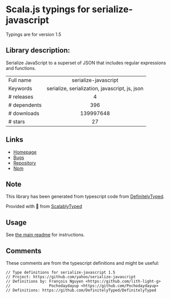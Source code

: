 
# Scala.js typings for serialize-javascript

Typings are for version 1.5

## Library description:
Serialize JavaScript to a superset of JSON that includes regular expressions and functions.

|                    |                 |
| ------------------ | :-------------: |
| Full name          | serialize-javascript |
| Keywords           | serialize, serialization, javascript, js, json |
| # releases         | 4 |
| # dependents       | 396 |
| # downloads        | 139997648 |
| # stars            | 27 |

## Links
- [Homepage](https://github.com/yahoo/serialize-javascript)
- [Bugs](https://github.com/yahoo/serialize-javascript/issues)
- [Repository](https://github.com/yahoo/serialize-javascript)
- [Npm](https://www.npmjs.com/package/serialize-javascript)
    


## Note
This library has been generated from typescript code from [DefinitelyTyped](https://definitelytyped.org).

Provided with :purple_heart: from [ScalablyTyped](https://github.com/oyvindberg/ScalablyTyped)

## Usage
See [the main readme](../../readme.md) for instructions.

## Comments

These comments are from the typescript definitions and might be useful:
```
// Type definitions for serialize-javascript 1.5
// Project: https://github.com/yahoo/serialize-javascript
// Definitions by: François Nguyen <https://github.com/lith-light-g>
//                 Pochodaydayup <https://github.com/Pochodaydayup>
// Definitions: https://github.com/DefinitelyTyped/DefinitelyTyped

```

